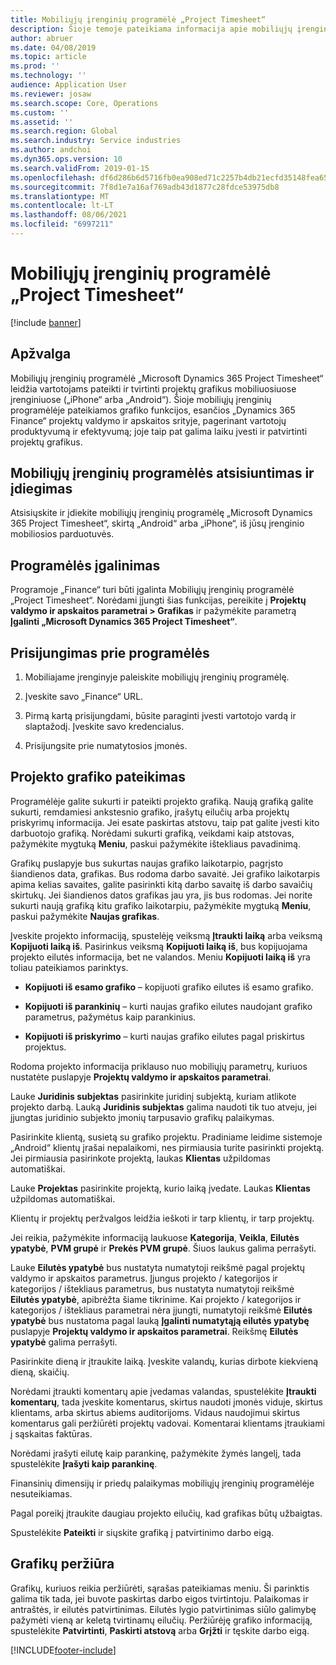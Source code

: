 ```yaml
---
title: Mobiliųjų įrenginių programėlė „Project Timesheet“
description: Šioje temoje pateikiama informacija apie mobiliųjų įrenginių programėlę „Microsoft Dynamics 365 Project Timesheet“. Mobiliųjų įrenginių programėlė „Project Timesheet“ leidžia vartotojams pateikti ir tvirtinti projektų grafikus mobiliuosiuose įrenginiuose.
author: abruer
ms.date: 04/08/2019
ms.topic: article
ms.prod: ''
ms.technology: ''
audience: Application User
ms.reviewer: josaw
ms.search.scope: Core, Operations
ms.custom: ''
ms.assetid: ''
ms.search.region: Global
ms.search.industry: Service industries
ms.author: andchoi
ms.dyn365.ops.version: 10
ms.search.validFrom: 2019-01-15
ms.openlocfilehash: df6d286b6d5716fb0ea908ed71c2257b4db21ecfd35148fea65dfd96e058ac9a
ms.sourcegitcommit: 7f8d1e7a16af769adb43d1877c28fdce53975db8
ms.translationtype: MT
ms.contentlocale: lt-LT
ms.lasthandoff: 08/06/2021
ms.locfileid: "6997211"
---
```

# <a name="project-timesheet-mobile-application"></a>Mobiliųjų įrenginių programėlė „Project Timesheet“

[!include [banner](../includes/banner.md)]

## <a name="overview"></a>Apžvalga

Mobiliųjų įrenginių programėlė „Microsoft Dynamics 365 Project Timesheet“ leidžia vartotojams pateikti ir tvirtinti projektų grafikus mobiliuosiuose įrenginiuose („iPhone“ arba „Android“). Šioje mobiliųjų įrenginių programėlėje pateikiamos grafiko funkcijos, esančios „Dynamics 365 Finance“ projektų valdymo ir apskaitos srityje, pagerinant vartotojų produktyvumą ir efektyvumą; joje taip pat galima laiku įvesti ir patvirtinti projektų grafikus.

## <a name="download-and-install-the-mobile-app"></a>Mobiliųjų įrenginių programėlės atsisiuntimas ir įdiegimas

Atsisiųskite ir įdiekite mobiliųjų įrenginių programėlę „Microsoft Dynamics 365 Project Timesheet“, skirtą „Android“ arba „iPhone“, iš jūsų įrenginio mobiliosios parduotuvės.

## <a name="enable-the-app"></a>Programėlės įgalinimas 

Programoje „Finance“ turi būti įgalinta Mobiliųjų įrenginių programėlė „Project Timesheet“. Norėdami įjungti šias funkcijas, pereikite į **Projektų valdymo ir apskaitos parametrai \> Grafikas** ir pažymėkite parametrą **Įgalinti „Microsoft Dynamics 365 Project Timesheet“**.

## <a name="sign-in-to-the-app"></a>Prisijungimas prie programėlės

1.  Mobiliajame įrenginyje paleiskite mobiliųjų įrenginių programėlę.

2.  Įveskite savo „Finance“ URL.

3.  Pirmą kartą prisijungdami, būsite paraginti įvesti vartotojo vardą ir slaptažodį. Įveskite savo kredencialus.

4.  Prisijungsite prie numatytosios įmonės.

## <a name="submit-a-project-timesheet"></a>Projekto grafiko pateikimas

Programėlėje galite sukurti ir pateikti projekto grafiką. Naują grafiką galite sukurti, remdamiesi ankstesnio grafiko, įrašytų eilučių arba projektų priskyrimų informacija. Jei esate paskirtas atstovu, taip pat galite įvesti kito darbuotojo grafiką. Norėdami sukurti grafiką, veikdami kaip atstovas, pažymėkite mygtuką **Meniu**, paskui pažymėkite ištekliaus pavadinimą.

Grafikų puslapyje bus sukurtas naujas grafiko laikotarpio, pagrįsto šiandienos data, grafikas. Bus rodoma darbo savaitė. Jei grafiko laikotarpis apima kelias savaites, galite pasirinkti kitą darbo savaitę iš darbo savaičių skirtukų.
Jei šiandienos datos grafikas jau yra, jis bus rodomas. Jei norite sukurti naują grafiką kitu grafiko laikotarpiu, pažymėkite mygtuką **Meniu**, paskui pažymėkite **Naujas grafikas**.

Įveskite projekto informaciją, spustelėję veiksmą **Įtraukti laiką** arba veiksmą **Kopijuoti laiką iš**. Pasirinkus veiksmą **Kopijuoti laiką iš**, bus kopijuojama projekto eilutės informacija, bet ne valandos. Meniu **Kopijuoti laiką iš** yra toliau pateikiamos parinktys.

- **Kopijuoti iš esamo grafiko** – kopijuoti grafiko eilutes iš esamo grafiko.

- **Kopijuoti iš parankinių** – kurti naujas grafiko eilutes naudojant grafiko parametrus, pažymėtus kaip parankinius.

- **Kopijuoti iš priskyrimo** – kurti naujas grafiko eilutes pagal priskirtus projektus.

Rodoma projekto informacija priklauso nuo mobiliųjų parametrų, kuriuos nustatėte puslapyje **Projektų valdymo ir apskaitos parametrai**.

Lauke **Juridinis subjektas** pasirinkite juridinį subjektą, kuriam atlikote projekto darbą. Lauką **Juridinis subjektas** galima naudoti tik tuo atveju, jei įjungtas juridinio subjekto įmonių tarpusavio grafikų palaikymas.

Pasirinkite klientą, susietą su grafiko projektu. Pradiniame leidime sistemoje „Android“ klientų įrašai nepalaikomi, nes pirmiausia turite pasirinkti projektą. Jei pirmiausia pasirinkote projektą, laukas **Klientas** užpildomas automatiškai.

Lauke **Projektas** pasirinkite projektą, kurio laiką įvedate. Laukas **Klientas** užpildomas automatiškai.

Klientų ir projektų peržvalgos leidžia ieškoti ir tarp klientų, ir tarp projektų.

Jei reikia, pažymėkite informaciją laukuose **Kategorija**, **Veikla**, **Eilutės ypatybė**, **PVM grupė** ir **Prekės PVM grupė**. Šiuos laukus galima perrašyti.

Lauke **Eilutės ypatybė** bus nustatyta numatytoji reikšmė pagal projektų valdymo ir apskaitos parametrus. Įjungus projekto / kategorijos ir kategorijos / ištekliaus parametrus, bus nustatyta numatytoji reikšmė **Eilutės ypatybė**, apibrėžta šiame tikrinime. Kai projekto / kategorijos ir kategorijos / ištekliaus parametrai nėra įjungti, numatytoji reikšmė **Eilutės ypatybė** bus nustatoma pagal lauką **Įgalinti numatytąją eilutės ypatybę** puslapyje **Projektų valdymo ir apskaitos parametrai**. Reikšmę **Eilutės ypatybė** galima perrašyti.

Pasirinkite dieną ir įtraukite laiką. Įveskite valandų, kurias dirbote kiekvieną dieną, skaičių.

Norėdami įtraukti komentarų apie įvedamas valandas, spustelėkite **Įtraukti komentarų**, tada įveskite komentarus, skirtus naudoti įmonės viduje, skirtus klientams, arba skirtus abiems auditorijoms.
Vidaus naudojimui skirtus komentarus gali peržiūrėti projektų vadovai. Komentarai klientams įtraukiami į sąskaitas faktūras.

Norėdami įrašyti eilutę kaip parankinę, pažymėkite žymės langelį, tada spustelėkite **Įrašyti kaip parankinę**.

Finansinių dimensijų ir priedų palaikymas mobiliųjų įrenginių programėlėje nesuteikiamas.

Pagal poreikį įtraukite daugiau projekto eilučių, kad grafikas būtų užbaigtas.

Spustelėkite **Pateikti** ir siųskite grafiką į patvirtinimo darbo eigą.

## <a name="review-timesheets"></a>Grafikų peržiūra

Grafikų, kuriuos reikia peržiūrėti, sąrašas pateikiamas meniu. Ši parinktis galima tik tada, jei buvote paskirtas darbo eigos tvirtintoju. Palaikomas ir antraštės, ir eilutės patvirtinimas. Eilutės lygio patvirtinimas siūlo galimybę pažymėti vieną ar keletą tvirtinamų eilučių. Peržiūrėję grafiko informaciją, spustelėkite **Patvirtinti**, **Paskirti atstovą** arba **Grįžti** ir tęskite darbo eigą.


[!INCLUDE[footer-include](../includes/footer-banner.md)]